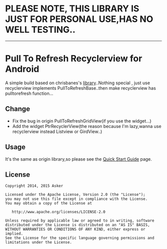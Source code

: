 # PLEASE NOTE, THIS LIBRARY IS JUST FOR PERSONAL USE,HAS NO WELL TESTING..

* * *

# Pull To Refresh Recyclerview for Android
A simple build based on chrisbanes's [library](https://github.com/chrisbanes/Android-PullToRefresh)..Nothing special , just use recyclerview implements PullToRefreshBase..then make recyclerview has pulltorefresh function...

## Change

  * Fix the bug in origin PullToRefreshGridView(if you use the widget...)
  * Add the widget PtrRecyclerView(the reason because I'm lazy,wanna use recyclerview instead Listview or GirdView..)
  
## Usage
It's the same as origin library,so please see the [Quick Start Guide](https://github.com/chrisbanes/Android-PullToRefresh/wiki/Quick-Start-Guide) page.

## License

    Copyright 2014, 2015 Asker

    Licensed under the Apache License, Version 2.0 (the "License");
    you may not use this file except in compliance with the License.
    You may obtain a copy of the License at

       http://www.apache.org/licenses/LICENSE-2.0

    Unless required by applicable law or agreed to in writing, software
    distributed under the License is distributed on an "AS IS" BASIS,
    WITHOUT WARRANTIES OR CONDITIONS OF ANY KIND, either express or implied.
    See the License for the specific language governing permissions and
    limitations under the License.
  


